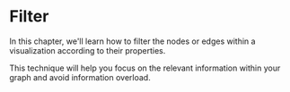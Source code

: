 # Filter

In this chapter, we'll learn how to filter the nodes or edges within a visualization according to their properties.

This technique will help you focus on the relevant information within your graph and avoid information overload.

